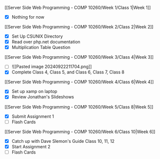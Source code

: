 [[Server Side Web Programming - COMP 10260/Week 1/Class 1|Week 1]]

- [x] Nothing for now

[[Server Side Web Programming - COMP 10260/Week 2/Class 2|Week 2]]

- [x] Set Up CSUNIX Directory
- [x] Read over php.net documentation
- [x] Multiplication Table Question

[[Server Side Web Programming - COMP 10260/Week 3/Class 4|Week 3]]

- [ ] ![[Pasted image 20240922211704.png]]
- [x] Complete Class 4, Class 5, and Class 6, Class 7, Class 8

[[Server Side Web Programming - COMP 10260/Week 4/Class 6|Week 4]]

- [x] Set up xamp on laptop
- [x] Review Jonathan's Slideshows

[[Server Side Web Programming - COMP 10260/Week 5/Class 8|Week 5]]

- [x] Submit Assignment 1
- [ ] Flash Cards

[[Server Side Web Programming - COMP 10260/Week 6/Class 10|Week 6]]

- [x] Catch up with Dave Slemon's Guide Class 10, 11, 12
- [x] Start Assignment 2
- [ ] Flash Cards